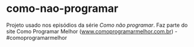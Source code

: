 # como-nao-programar
Projeto usado nos episódios da série *Como não programar*. Faz parte do site Como Programar Melhor (www.comoprogramarmelhor.com.br) - #comoprogramarmelhor
